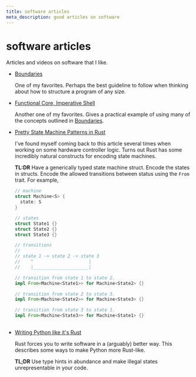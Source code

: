 ```yaml
---
title: software articles
meta_description: good articles on software
---
```


# software articles

Articles and videos on software that I like.

- [Boundaries](https://www.destroyallsoftware.com/talks/boundaries)

  One of my favorites. Perhaps the best guideline to follow when thinking about
  how to structure a program of any size.
  
- [Functional Core, Imperative Shell](https://www.destroyallsoftware.com/screencasts/catalog/functional-core-imperative-shell/)

  Another one of my favorites. Gives a practical example of using many of the
  concepts outlined in
  [Boundaries](https://www.destroyallsoftware.com/talks/boundaries).

- [Pretty State Machine Patterns in Rust](https://hoverbear.org/blog/rust-state-machine-pattern/)

  I've found myself coming back to this article several times when working
  on some hardware controller logic. Turns out Rust has some incredibly natural
  constructs for encoding state machines.
  
  **TL:DR** Have a generically typed state machine struct. Encode the states in
  structs. Encode the allowed transitions between status using the `From` trait.
  For example,

  ```rust
  // machine
  struct Machine<S> {
    state: S
  }

  // states
  struct State1 {}
  struct State2 {}
  struct State3 {}

  // transitions
  //
  // state 1 -> state 2 -> state 3
  //    ^                     |
  //    |_____________________|

  // transition from state 1 to state 2.
  impl From<Machine<State1>> for Machine<State2> {}

  // transition from state 2 to state 3.
  impl From<Machine<State2>> for Machine<State3> {}

  // transition from state 3 to state 1.
  impl From<Machine<State3>> for Machine<State1> {}
    
  ```

- [Writing Python like it's Rust](https://kobzol.github.io/rust/python/2023/05/20/writing-python-like-its-rust.html)

  Rust forces you to write software in a (arguably) better way. This describes
  some ways to make Python more Rust-like.
  
  **TL;DR** Use type hints in abundance and make illegal states unrepresentable
  in your code.
